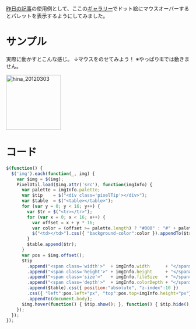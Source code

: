 [昨日の記事](http://manaten.net/archives/310)の使用例として、ここの[ギャラリー](http://manaten.net/gallery)でドット絵にマウスオーバーするとパレットを表示するようにしてみました。

<!-- more -->

# サンプル
実際に動かすとこんな感じ。
↓マウスをのせてみよう！
※やっぱりIEでは動きません。

<div>
<a href="http://manaten.net/wp-content/uploads/2013/04/hina_20120303.gif"><img src="http://manaten.net/wp-content/uploads/2013/04/hina_20120303.gif" alt="hina_20120303" width="150" height="150" class="alignnone size-full wp-image-223" /></a>
</div>

# コード
```javascript
$(function() {
  $('img').each(function(_, img) {
    var $img = $(img);
    PixelUtil.load($img.attr('src'), function(imgInfo) {
      var palette = imgInfo.palette;
      var $tip    = $("<div class='pixelTip'></div>");
      var $table  = $("<table></table>");
      for (var y = 0; y < 16; y++) {
        var $tr = $("<tr></tr>");
        for (var x = 0; x < 16; x++) {
          var offset = x + y * 16;
          var color = (offset >= palette.length) ? "#000" : "#" + palette[offset];
          $("<td></td>").css({ "background-color":color }).appendTo($tr);
        }
        $table.append($tr);
      }
      var pos = $img.offset();
      $tip
        .append("<span class='width'>"  + imgInfo.width      + "</span>")
        .append("<span class='height'>" + imgInfo.height     + "</span>")
        .append("<span class='size'>"   + imgInfo.fileSize   + "</span>")
        .append("<span class='depth'>"  + imgInfo.colorDepth + "</span>")
        .append($table).css({ position:"absolute", "z-index":10 })
        .css({ "left":pos.left+"px", "top":pos.top+imgInfo.height+"px"}).hide()
        .appendTo(document.body);
      $img.hover(function() { $tip.show(); }, function() { $tip.hide(); } );
    });
  });
});
```

<div>
<style>
div.pixelTip{text-align:center;z-index:10;color:#EEE;font-size:11px;background-color:rgba(0,0,0,0.5);padding:4px;border-radius:6px;box-shadow:0 0 10px #777}div.pixelTip span{margin:0 2px}div.pixelTip span.width:before{content:"w:"}div.pixelTip span.width:after{content:"px"}div.pixelTip span.height:before{content:"h:"}div.pixelTip span.height:after{content:"px"}div.pixelTip span.size:after{content:"byte"}div.pixelTip span.colorNum:after{content:"色"}div.pixelTip span.depth:after{content:"bit"}div.pixelTip div.controll{margin-bottom:1px;width:100%;height:16px;text-align:left;vertical-align:middle}div.pixelTip div.controll button{cursor:pointer;margin:0 2px;border:0;padding:0;float:left}div.pixelTip div.controll button.zoomIn{width:16px;height:16px;display:block;overflow:hidden;background:url("images/images.gif") -160px -64px no-repeat;text-indent:1000%;white-space:nowrap}div.pixelTip div.controll button.zoomOut{width:16px;height:16px;display:block;overflow:hidden;background:url("images/images.gif") -176px -64px no-repeat;text-indent:1000%;white-space:nowrap}div.pixelTip div.controll button.bgColor{width:16px;height:16px;display:block;overflow:hidden;background:url("images/images.gif") -192px -64px no-repeat;text-indent:1000%;white-space:nowrap}div.pixelTip div.controll button.flipX{width:16px;height:16px;display:block;overflow:hidden;background:url("images/images.gif") -160px -80px no-repeat;text-indent:1000%;white-space:nowrap}div.pixelTip div.controll button.flipY{width:16px;height:16px;display:block;overflow:hidden;background:url("images/images.gif") -176px -80px no-repeat;text-indent:1000%;white-space:nowrap}div.pixelTip div.controll button.rotate{width:16px;height:16px;display:block;overflow:hidden;background:url("images/images.gif") -192px -80px no-repeat;text-indent:1000%;white-space:nowrap}div.pixelTip div.controll button:hover{opacity:0.7;filter:alpha(opacity=70)}div.pixelTip div.container{clear:both;margin:0 auto;position:relative}div.pixelTip div.container img{image-rendering:-moz-crisp-edges;image-rendering:-o-crisp-edges;image-rendering:-webkit-optimize-contrast;-ms-interpolation-mode:nearest-neighbor}div.pixelTip table.palette{margin:0 auto}div.pixelTip table.palette td{width:10px;height:9px;border:solid 1px #EEE}div.pixelTip div.color{width:50px;padding:2px;margin:0 auto;border-left:16px solid #000}
</style>
<script type="text/javascript" src="http://ajax.googleapis.com/ajax/libs/jquery/1.7.2/jquery.min.js"></script>
<script type='text/javascript' src="http://manaten.net/misc/pixel_util/pixel_util.js"></script>
<script type='text/javascript'>
$(function() {
  $('img').each(function(_, img) {
    var $img = $(img);
    PixelUtil.load($img.attr('src'), function(imgInfo) {
      var palette = imgInfo.palette;
      var $tip    = $("<div class='pixelTip'></div>");
      var $table  = $("<table class='palette'></table>");
      for (var y = 0; y < 16; y++) {
        var $tr = $("<tr></tr>");
        for (var x = 0; x < 16; x++) {
          var offset = x + y * 16;
          var color = (offset >= palette.length) ? "#000" : "#" + palette[offset];
          $("<td></td>").css({ "background-color":color }).appendTo($tr);
        }
        $table.append($tr);
      }
      var pos = $img.offset();
      $tip
        .append("<span class='width'>"  + imgInfo.width      + "</span>")
        .append("<span class='height'>" + imgInfo.height     + "</span>")
        .append("<span class='size'>"   + imgInfo.fileSize   + "</span>")
        .append("<span class='depth'>"  + imgInfo.colorDepth + "</span>")
        .append($table).css({ position:"absolute", "z-index":10 })
        .css({ "left":pos.left+"px", "top":pos.top+imgInfo.height+4+"px"}).hide()
        .appendTo(document.body);
      $img.hover(function() { $tip.show(); }, function() { $tip.hide(); } );
    });
  });
});
</script></div>
